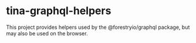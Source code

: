 # tina-graphql-helpers

This project provides helpers used by the @forestryio/graphql package, but may also be used on the browser.
